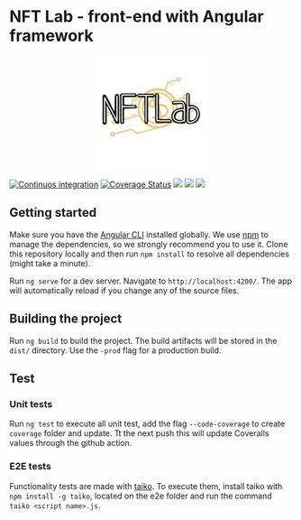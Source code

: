 # NFT Lab - front-end with Angular framework

<p align="center">
<img  src="./src/assets/logo-header.png" width="200"/>
</p>

[![Continuos integration](https://github.com/NFT-Lab/front-end-angular/actions/workflows/CI.yml/badge.svg?branch=main)](https://github.com/NFT-Lab/front-end-angular/actions/workflows/CI.yml) [![Coverage Status](https://coveralls.io/repos/github/NFT-Lab/front-end-angular/badge.svg?branch=develop)](https://coveralls.io/github/NFT-Lab/front-end-angular?branch=develop) [![](https://img.shields.io/badge/functional%20test-taiko-blue)](https://taiko.dev/)
[![](https://img.shields.io/badge/powered%20by-Sync%20Lab-9cf)](https://www.synclab.it/) [![](https://img.shields.io/badge/NFT%20Lab-frontend-blueviolet)](https://github.com/NFT-Lab/front-end-angular)


## Getting started

Make sure you have the [Angular CLI](https://angular.io/cli) installed globally. We use [npm](https://www.npmjs.com/) to manage the dependencies, so we strongly recommend you to use it. Clone this repository locally and then run `npm install` to resolve all dependencies (might take a minute).

Run `ng serve` for a dev server. Navigate to `http://localhost:4200/`. The app will automatically reload if you change any of the source files.

## Building the project
Run `ng build` to build the project. The build artifacts will be stored in the `dist/` directory. Use the `-prod` flag for a production build.

## Test

### Unit tests
Run `ng test` to execute all unit test, add the flag `--code-coverage` to create `coverage` folder and update. Tt the next push this will update Coveralls values through the github action.

### E2E tests 
Functionality tests are made with [taiko](https://taiko.dev/). To execute them, install taiko with `npm install -g taiko`, located on the e2e folder and run the command `taiko <script name>.js`.
